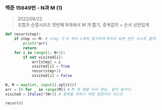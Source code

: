 ### 백준 15649번 - N과 M (1)

> 2022/09/22 <br>
> 조합과 순열시리즈 첫번째
> N개에서 M 개 뽑기, 중복없이 + 순서 상관있게

```python
def recur(step):
    if step == M: # step 가 0 부터 1개씩 증가하여 M까지 되면 만든 리스트 출력.
        print(*arr)
        return
    for i in range(1, N+1):
        if not visited[i]:
            arr[step] = i
            visited[i] = True
            recur(step+1)
            visited[i] = False
            
N, M = map(int, input().split())
arr = [0 for _ in range(M)] # M 개 배열 미리 생성, 덮어 쓸거다.
visited = [False]*(N+1) # 중복을 피하기 위한 방문처리 리스트

recur(0)
```